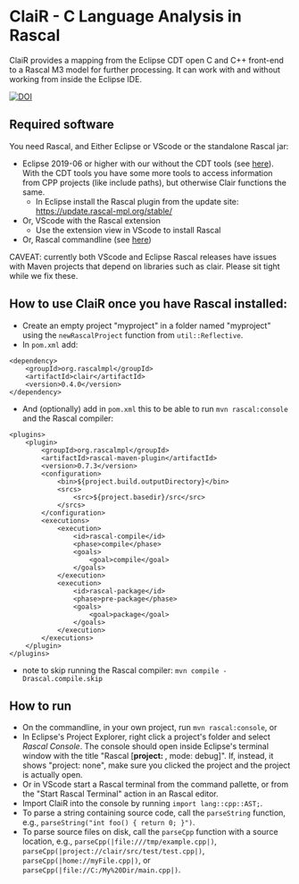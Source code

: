# ClaiR - C Language Analysis in Rascal

ClaiR provides a mapping from the Eclipse CDT open C and C++ front-end to a Rascal M3 model for further processing.
It can work with and without working from inside the Eclipse IDE.

[![DOI](https://zenodo.org/badge/DOI/10.5281/zenodo.891122.svg)](https://doi.org/10.5281/zenodo.891122)

## Required software

You need Rascal, and Either Eclipse or VScode or the standalone Rascal jar:
* Eclipse 2019-06 or higher with our without the CDT tools  (see [here](https://www.eclipse.org/downloads/packages/release/2019-06/r/eclipse-ide-cc-developers)). With the CDT tools you have some more tools to access information from CPP projects (like include paths), but otherwise Clair functions the same.
   * In Eclipse install the Rascal plugin from the update site: <https://update.rascal-mpl.org/stable/>
* Or, VScode with the Rascal extension 
   * Use the extension view in VScode to install Rascal
* Or, Rascal commandline (see [here](https://www.rascal-mpl.org/start/))

CAVEAT: currently both VScode and Eclipse Rascal releases have issues with Maven projects that
depend on libraries such as clair. Please sit tight while we fix these.

## How to use ClaiR once you have Rascal installed:

* Create an empty project "myproject" in a folder named "myproject" using the `newRascalProject` function from `util::Reflective`.
* In `pom.xml` add:
```
<dependency>
    <groupId>org.rascalmpl</groupId>
    <artifactId>clair</artifactId>
    <version>0.4.0</version>
</dependency>
```
* And (optionally) add in `pom.xml` this to be able to run `mvn rascal:console` and the Rascal compiler:
```
<plugins>
    <plugin>
        <groupId>org.rascalmpl</groupId>
        <artifactId>rascal-maven-plugin</artifactId>
        <version>0.7.3</version>
        <configuration>
            <bin>${project.build.outputDirectory}</bin>
            <srcs>
                <src>${project.basedir}/src</src>
            </srcs>
        </configuration>
        <executions>
            <execution>
                <id>rascal-compile</id>
                <phase>compile</phase>
                <goals>
                    <goal>compile</goal>
                </goals>
            </execution>
            <execution>
                <id>rascal-package</id>
                <phase>pre-package</phase>
                <goals>
                    <goal>package</goal>
                </goals>
            </execution>
        </executions>
    </plugin>
</plugins>

```
* note to skip running the Rascal compiler: `mvn compile -Drascal.compile.skip`

## How to run
* On the commandline, in your own project, run `mvn rascal:console`, or
* In Eclipse's Project Explorer, right click a project's folder and select *Rascal Console*. The console should open inside Eclipse's terminal window with the title "Rascal [**project: <Project Name>**, mode: debug]". If, instead, it shows "project: none", make sure you clicked the project and the project is actually open.
* Or in VScode start a Rascal terminal from the command pallette, or from the "Start Rascal Terminal" action in an Rascal editor.
* Import ClaiR into the console by running `import lang::cpp::AST;`.
* To parse a string containing source code, call the `parseString` function, e.g., `parseString("int foo() { return 0; }")`.
* To parse source files on disk, call the `parseCpp` function with a source location, e.g., `parseCpp(|file:///tmp/example.cpp|)`, `parseCpp(|project://clair/src/test/test.cpp|)`, `parseCpp(|home://myFile.cpp|)`, or `parseCpp(|file://C:/My%20Dir/main.cpp|)`.
